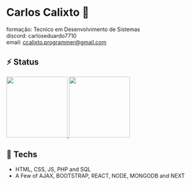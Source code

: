 # Carlos Calixto 👋
formação: Tecnico em Desenvolvimento de Sistemas<br/>
discord: carloseduardo7710 <br/>
email: ccalixto.programmer@gmail.com 


## ⚡ Status

<div align="left">
  <a href="https://github.com/euccalixto">
    <img height="160em" src="https://github-readme-stats.vercel.app/api?username=euccalixto&show_icons=true&theme=light&include_all_commits=true&count_private=true"/>
    <img height="160em" src="https://github-readme-stats.vercel.app/api/top-langs/?username=euccalixto&layout=compact&langs_count=7&theme=light"/>
  <a/>
</div>

## 🔧 Techs

<ul>
  <li>HTML, CSS, JS, PHP and SQL</li> 
  <li>A Few of AJAX, BOOTSTRAP, REACT, NODE, MONGODB and NEXT</li>
</ul>



